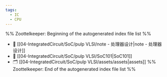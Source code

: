 ```yaml
---
tags:
  - IC
  - CPU
---
```


%% Zoottelkeeper: Beginning of the autogenerated index file list  %%
- 📄 [[04-IntegratedCircuit/SoC/pulp VLSI/note - 处理器设计|note - 处理器设计]]
- 📄 [[04-IntegratedCircuit/SoC/pulp VLSI/SoC101|SoC101]]
- 🗂️ [[04-IntegratedCircuit/SoC/pulp VLSI/assets/assets|assets]]
%% Zoottelkeeper: End of the autogenerated index file list  %%
